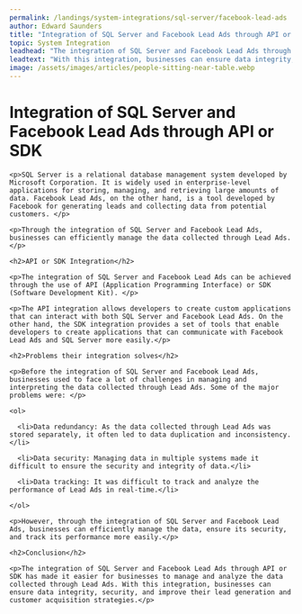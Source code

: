 ```yaml
---
permalink: /landings/system-integrations/sql-server/facebook-lead-ads
author: Edward Saunders
title: "Integration of SQL Server and Facebook Lead Ads through API or SDK"
topic: System Integration
leadhead: "The integration of SQL Server and Facebook Lead Ads through API or SDK has made it easier for businesses to manage and analyze the data collected through Lead Ads"
leadtext: "With this integration, businesses can ensure data integrity, security, and improve their lead generation and customer acquisition strategies."
image: /assets/images/articles/people-sitting-near-table.webp
---
```

<div class="arttext">
    <h1>Integration of SQL Server and Facebook Lead Ads through API or SDK</h1> 

    <p>SQL Server is a relational database management system developed by Microsoft Corporation. It is widely used in enterprise-level applications for storing, managing, and retrieving large amounts of data. Facebook Lead Ads, on the other hand, is a tool developed by Facebook for generating leads and collecting data from potential customers. </p>

    <p>Through the integration of SQL Server and Facebook Lead Ads, businesses can efficiently manage the data collected through Lead Ads.</p>

    <h2>API or SDK Integration</h2> 

    <p>The integration of SQL Server and Facebook Lead Ads can be achieved through the use of API (Application Programming Interface) or SDK (Software Development Kit). </p>

    <p>The API integration allows developers to create custom applications that can interact with both SQL Server and Facebook Lead Ads. On the other hand, the SDK integration provides a set of tools that enable developers to create applications that can communicate with Facebook Lead Ads and SQL Server more easily.</p>

    <h2>Problems their integration solves</h2> 

    <p>Before the integration of SQL Server and Facebook Lead Ads, businesses used to face a lot of challenges in managing and interpreting the data collected through Lead Ads. Some of the major problems were: </p>

    <ol> 

      <li>Data redundancy: As the data collected through Lead Ads was stored separately, it often led to data duplication and inconsistency.</li> 

      <li>Data security: Managing data in multiple systems made it difficult to ensure the security and integrity of data.</li> 

      <li>Data tracking: It was difficult to track and analyze the performance of Lead Ads in real-time.</li> 

    </ol> 

    <p>However, through the integration of SQL Server and Facebook Lead Ads, businesses can efficiently manage the data, ensure its security, and track its performance more easily.</p>

    <h2>Conclusion</h2> 

    <p>The integration of SQL Server and Facebook Lead Ads through API or SDK has made it easier for businesses to manage and analyze the data collected through Lead Ads. With this integration, businesses can ensure data integrity, security, and improve their lead generation and customer acquisition strategies.</p>

</div>